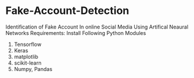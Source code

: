# Fake-Account-Detection
Identification of Fake Account In online Social Media Using Artifical Neaural Networks
Requirements:
Install Following Python Modules
 1. Tensorflow
 2. Keras
 3. matplotlib
 4. scikit-learn
 5. Numpy, Pandas
